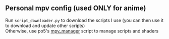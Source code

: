 ## Personal mpv config (used ONLY for anime)  
Run `script_downloader.py` to download the scripts I use (you can then use it to download and update other scripts)  
Otherwise, use po5's [mpv_manager](https://github.com/po5/mpv_manager) script to manage scripts and shaders